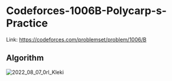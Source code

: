 # Codeforces-1006B-Polycarp-s-Practice
Link: https://codeforces.com/problemset/problem/1006/B
## Algorithm
![2022_08_07_0rl_Kleki](https://user-images.githubusercontent.com/51401355/183282422-9a7ceae2-f6aa-4597-b6c3-9c0d46887b2b.png)

